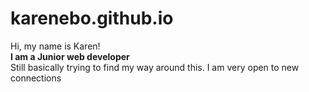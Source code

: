 # karenebo.github.io
Hi, my name is Karen!
<br>
<b> I am a Junior web developer </b>
<br> Still basically trying to find my way around this. I am very open to new connections
